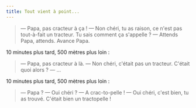 ```yaml
---
title: Tout vient à point...
---
```


> — Papa, pas cracteur à ça !
> — Non chéri, tu as raison, ce n'est pas tout-à-fait un tracteur. Tu sais comment ça s'appelle ?
> — Attends Papa, attends. Avance Papa.

10 minutes plus tard, 500 mètres plus loin :

> — Papa, pas cracteur à là.
> — Non chéri, c'était pas un tracteur. C'était quoi alors ?
> — ...

10 minutes plus tard, 500 mètres plus loin :

> — Papa ?
> — Oui chéri ?
> — A crac-to-pelle !
> — Oui chéri, c'est bien, tu as trouvé. C'était bien un tractopelle !

